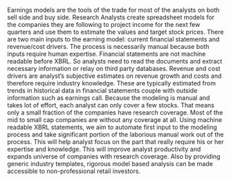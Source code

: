 Earnings models are the tools of the trade for most of the analysts on both sell side and buy side. Research Analysts create spreadsheet models for the companies they are following to project income for the next few quarters and use them to estimate the values and target stock prices. There are two main inputs to the earning model: current financial statements and revenue/cost drivers. The process is necessarily manual because both inputs require human expertise. Financial statements are not machine readable before XBRL. So analysts need to read the documents and extract necessary information or relay on third party databases. Revenue and cost drivers are analyst’s subjective estimates on revenue growth and costs and therefore require industry knowledge.  These are typically estimated from trends in historical data in financial statements couple with outside information such as earnings call.
Because the modeling is manual and takes lot of effort, each analyst can only cover a few stocks.  That means only a small fraction of the companies have research coverage.  Most of the mid to small cap companies are without any coverage at all. Using machine readable XBRL statements, we aim to automate first input to the modeling process and take significant portion of the laborious manual work out of the process. This will help analyst focus on the part that really require his or her expertise and knowledge. This will improve analyst productivity and expands universe of companies with research coverage. Also by providing generic industry templates, rigorous model based analysis can be made accessible to non-professional retail investors.
